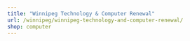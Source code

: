 ```yaml
---
title: "Winnipeg Technology & Computer Renewal"
url: /winnipeg/winnipeg-technology-and-computer-renewal/
shop: computer
---
```

